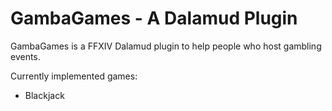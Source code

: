 # GambaGames - A Dalamud Plugin
GambaGames is a FFXIV Dalamud plugin to help people who host gambling events. 

Currently implemented games:
 - Blackjack
